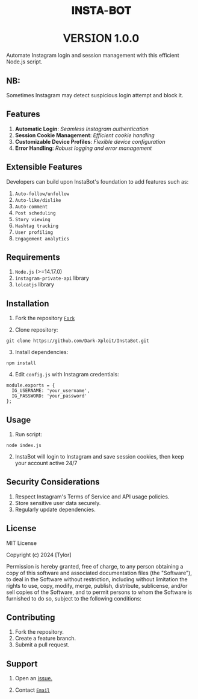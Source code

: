 <h1 align="center"> 𝐈𝐍𝐒𝐓𝐀-𝐁𝐎𝐓 </h1>
<h1 align="center"> 𝖵𝖤𝖱𝖲𝖨𝖮𝖭 1.0.0 </h1>

Automate Instagram login and session management with this efficient Node.js script.

## NB:
Sometimes Instagram may detect suspicious login attempt and block it.

## Features

1. **Automatic Login**: *Seamless Instagram authentication*
2. **Session Cookie Management**: *Efficient cookie handling*
3. **Customizable Device Profiles**: *Flexible device configuration*
4. **Error Handling**: *Robust logging and error management*


## Extensible Features

Developers can build upon InstaBot's foundation to add features such as:

1. `Auto-follow/unfollow`
2. `Auto-like/dislike`
3. `Auto-comment`
4. `Post scheduling`
5. `Story viewing`
6. `Hashtag tracking`
7. `User profiling`
8. `Engagement analytics`



## Requirements 

1. `Node.js` (>=14.17.0)
2. `instagram-private-api` library
3. `lolcatjs` library

## Installation 

1. Fork the repository [`Fork`](https://github.com/Dark-Xploit/InstaBot/fork)
   
2. Clone repository:
```
git clone https://github.com/Dark-Xploit/InstaBot.git
```
3. Install dependencies:
```
npm install
```
4. Edit `config.js` with Instagram credentials:

```
module.exports = {
  IG_USERNAME: 'your_username',
  IG_PASSWORD: 'your_password'
};
```

## Usage

1. Run script:
```
node index.js
```
2. InstaBot will login to Instagram and save session cookies, then keep your account active 24/7

## Security Considerations

1. Respect Instagram's Terms of Service and API usage policies.
2. Store sensitive user data securely.
3. Regularly update dependencies.

## License

MIT License

Copyright (c) 2024 [Tylor]

Permission is hereby granted, free of charge, to any person obtaining a copy
of this software and associated documentation files (the "Software"), to deal
in the Software without restriction, including without limitation the rights
to use, copy, modify, merge, publish, distribute, sublicense, and/or sell
copies of the Software, and to permit persons to whom the Software is
furnished to do so, subject to the following conditions:

## Contributing

1. Fork the repository.
2. Create a feature branch.
3. Submit a pull request.

## Support

1. Open an <a href="https://github.com/Dark-Xploit/InstaBot/issues">issue.</a></p>
2. Contact [`Email`](phantomtylor@gmail.com)

